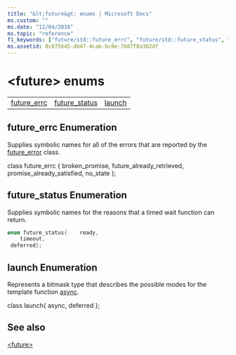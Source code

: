 ```yaml
---
title: "&lt;future&gt; enums | Microsoft Docs"
ms.custom: ""
ms.date: "11/04/2016"
ms.topic: "reference"
f1_keywords: ["future/std::future_errc", "future/std::future_status", "future/std::launch"]
ms.assetid: 8c675645-db47-4cab-bc0e-7b87f8a302df
---
```

# &lt;future&gt; enums

||||
|-|-|-|
|[future_errc](#future_errc)|[future_status](#future_status)|[launch](#launch)|

## <a name="future_errc"></a>  future_errc Enumeration

Supplies symbolic names for all of the errors that are reported by the [future_error](../standard-library/future-error-class.md) class.

class future_errc {
   broken_promise,
   future_already_retrieved,
   promise_already_satisfied,
   no_state
   };

## <a name="future_status"></a>  future_status Enumeration

Supplies symbolic names for the reasons that a timed wait function can return.

```cpp
enum future_status{    ready,
    timeout,
 deferred};
```

## <a name="launch"></a>  launch Enumeration

Represents a bitmask type that describes the possible modes for the template function [async](../standard-library/future-functions.md#async).

class launch{
   async,
   deferred
   };

## See also

[\<future>](../standard-library/future.md)<br/>
